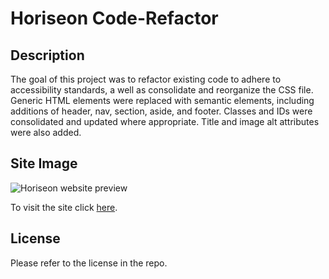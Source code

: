 # Horiseon Code-Refactor

## Description 
The goal of this project was to refactor existing code to adhere to accessibility standards, a well as consolidate and reorganize the CSS file. Generic HTML elements were replaced with semantic elements, including additions of header, nav, section, aside, and footer. Classes and IDs were consolidated and updated where appropriate. Title and image alt attributes were also added.

## Site Image
![Horiseon website preview](./assets/images/horiseon-website-screenshot)

To visit the site click [here](https://samanthajanedavidson.github.io/Code-Refactor/#social-media-marketing). 

## License
Please refer to the license in the repo.